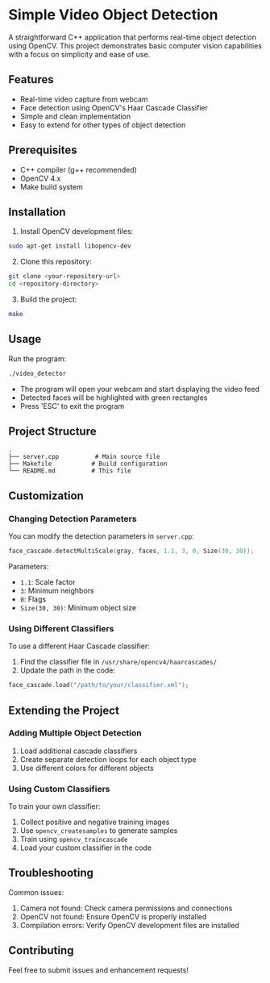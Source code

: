 # Simple Video Object Detection

A straightforward C++ application that performs real-time object detection using OpenCV. This project demonstrates basic computer vision capabilities with a focus on simplicity and ease of use.

## Features

- Real-time video capture from webcam
- Face detection using OpenCV's Haar Cascade Classifier
- Simple and clean implementation
- Easy to extend for other types of object detection

## Prerequisites

- C++ compiler (g++ recommended)
- OpenCV 4.x
- Make build system

## Installation

1. Install OpenCV development files:
```bash
sudo apt-get install libopencv-dev
```

2. Clone this repository:
```bash
git clone <your-repository-url>
cd <repository-directory>
```

3. Build the project:
```bash
make
```

## Usage

Run the program:
```bash
./video_detector
```

- The program will open your webcam and start displaying the video feed
- Detected faces will be highlighted with green rectangles
- Press 'ESC' to exit the program

## Project Structure

```
.
├── server.cpp          # Main source file
├── Makefile           # Build configuration
└── README.md          # This file
```

## Customization

### Changing Detection Parameters

You can modify the detection parameters in `server.cpp`:

```cpp
face_cascade.detectMultiScale(gray, faces, 1.1, 3, 0, Size(30, 30));
```

Parameters:
- `1.1`: Scale factor
- `3`: Minimum neighbors
- `0`: Flags
- `Size(30, 30)`: Minimum object size

### Using Different Classifiers

To use a different Haar Cascade classifier:

1. Find the classifier file in `/usr/share/opencv4/haarcascades/`
2. Update the path in the code:
```cpp
face_cascade.load("/path/to/your/classifier.xml");
```

## Extending the Project

### Adding Multiple Object Detection

1. Load additional cascade classifiers
2. Create separate detection loops for each object type
3. Use different colors for different objects

### Using Custom Classifiers

To train your own classifier:
1. Collect positive and negative training images
2. Use `opencv_createsamples` to generate samples
3. Train using `opencv_traincascade`
4. Load your custom classifier in the code

## Troubleshooting

Common issues:
1. Camera not found: Check camera permissions and connections
2. OpenCV not found: Ensure OpenCV is properly installed
3. Compilation errors: Verify OpenCV development files are installed

## Contributing

Feel free to submit issues and enhancement requests!